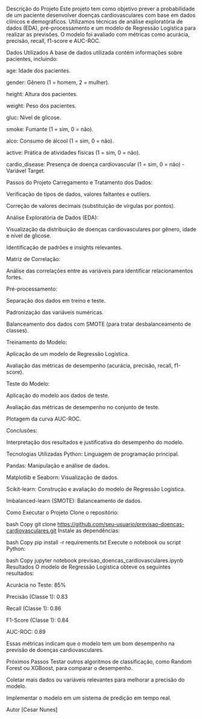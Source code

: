 Descrição do Projeto
Este projeto tem como objetivo prever a probabilidade de um paciente desenvolver doenças cardiovasculares com base em dados clínicos e demográficos. Utilizamos técnicas de análise exploratória de dados (EDA), pré-processamento e um modelo de Regressão Logística para realizar as previsões. O modelo foi avaliado com métricas como acurácia, precisão, recall, f1-score e AUC-ROC.

Dados Utilizados
A base de dados utilizada contém informações sobre pacientes, incluindo:

age: Idade dos pacientes.

gender: Gênero (1 = homem, 2 = mulher).

height: Altura dos pacientes.

weight: Peso dos pacientes.

gluc: Nível de glicose.

smoke: Fumante (1 = sim, 0 = não).

alco: Consumo de álcool (1 = sim, 0 = não).

active: Prática de atividades físicas (1 = sim, 0 = não).

cardio_disease: Presença de doença cardiovascular (1 = sim, 0 = não) - Variável Target.

Passos do Projeto
Carregamento e Tratamento dos Dados:

Verificação de tipos de dados, valores faltantes e outliers.

Correção de valores decimais (substituição de vírgulas por pontos).

Análise Exploratória de Dados (EDA):

Visualização da distribuição de doenças cardiovasculares por gênero, idade e nível de glicose.

Identificação de padrões e insights relevantes.

Matriz de Correlação:

Análise das correlações entre as variáveis para identificar relacionamentos fortes.

Pré-processamento:

Separação dos dados em treino e teste.

Padronização das variáveis numéricas.

Balanceamento dos dados com SMOTE (para tratar desbalanceamento de classes).

Treinamento do Modelo:

Aplicação de um modelo de Regressão Logística.

Avaliação das métricas de desempenho (acurácia, precisão, recall, f1-score).

Teste do Modelo:

Aplicação do modelo aos dados de teste.

Avaliação das métricas de desempenho no conjunto de teste.

Plotagem da curva AUC-ROC.

Conclusões:

Interpretação dos resultados e justificativa do desempenho do modelo.

Tecnologias Utilizadas
Python: Linguagem de programação principal.

Pandas: Manipulação e análise de dados.

Matplotlib e Seaborn: Visualização de dados.

Scikit-learn: Construção e avaliação do modelo de Regressão Logística.

Imbalanced-learn (SMOTE): Balanceamento de dados.

Como Executar o Projeto
Clone o repositório:

bash
Copy
git clone https://github.com/seu-usuario/previsao-doencas-cardiovasculares.git
Instale as dependências:

bash
Copy
pip install -r requirements.txt
Execute o notebook ou script Python:

bash
Copy
jupyter notebook previsao_doencas_cardiovasculares.ipynb
Resultados
O modelo de Regressão Logística obteve os seguintes resultados:

Acurácia no Teste: 85%

Precisão (Classe 1): 0.83

Recall (Classe 1): 0.86

F1-Score (Classe 1): 0.84

AUC-ROC: 0.89

Essas métricas indicam que o modelo tem um bom desempenho na previsão de doenças cardiovasculares.

Próximos Passos
Testar outros algoritmos de classificação, como Random Forest ou XGBoost, para comparar o desempenho.

Coletar mais dados ou variáveis relevantes para melhorar a precisão do modelo.

Implementar o modelo em um sistema de predição em tempo real.

Autor
[Cesar Nunes]
